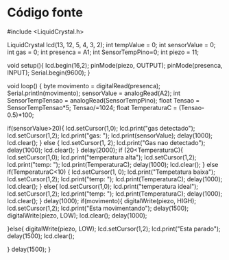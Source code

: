 # Código fonte

#include <LiquidCrystal.h>

LiquidCrystal lcd(13, 12, 5, 4, 3, 2);
int tempValue = 0;
int sensorValue = 0;
int gas = 0;
int presenca = A1;
int SensorTempPino=0;
int piezo = 11;

void setup(){
  lcd.begin(16,2);
  pinMode(piezo, OUTPUT);
  pinMode(presenca, INPUT);
  Serial.begin(9600);
}


void loop()
{
  byte movimento = digitalRead(presenca);
  Serial.println(movimento);
  sensorValue = analogRead(A2);
  int SensorTempTensao = analogRead(SensorTempPino);
  float Tensao = SensorTempTensao*5;
  Tensao/=1024;
  float TemperaturaC = (Tensao-0.5)*100;

  if(sensorValue>20){
    lcd.setCursor(1,0);
    lcd.print("gas detectado");
    lcd.setCursor(1,2);
      lcd.print("gas: ");
      lcd.print(sensorValue);
      delay(1000);
      lcd.clear();
  }
  else
  {
    lcd.setCursor(1, 2);
    lcd.print("Gas nao detectado");
    delay(1000);
      lcd.clear();
 }
  delay(2000);
  if (20<TemperaturaC){
    lcd.setCursor(1,0);
    lcd.print("temperatura alta");
       lcd.setCursor(1,2);
      lcd.print("temp: ");
      lcd.print(TemperaturaC);
      delay(1000);
      lcd.clear();
  }
  else if(TemperaturaC<10)
  {
    lcd.setCursor(1, 0);
    lcd.print("Tempetatura baixa");
    lcd.setCursor(1,2);
      lcd.print("temp: ");
      lcd.print(TemperaturaC);
    delay(1000);
      lcd.clear();
  }
  else{
  lcd.setCursor(1,0);
  lcd.print("temperatura ideal");
  lcd.setCursor(1,2);
  lcd.print("temp: ");
  lcd.print(TemperaturaC);
  delay(1000);
  lcd.clear();
  }
  delay(1000);
   if(movimento){
        digitalWrite(piezo, HIGH);
         lcd.setCursor(1,2);
         lcd.print("Esta movimentando");
         delay(1500);
         digitalWrite(piezo, LOW);
         lcd.clear();
         delay(1000);


  }else{
         digitalWrite(piezo, LOW);
      lcd.setCursor(1,2);
      lcd.print("Esta parado");
      delay(1500);
      lcd.clear();

  }
  delay(1500);
}
